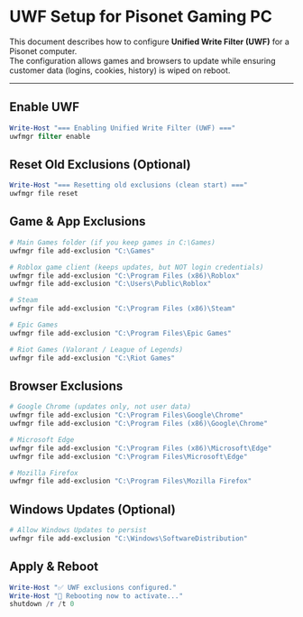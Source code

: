 # UWF Setup for Pisonet Gaming PC

This document describes how to configure **Unified Write Filter (UWF)** for a Pisonet computer.  
The configuration allows games and browsers to update while ensuring customer data (logins, cookies, history) is wiped on reboot.

---

## Enable UWF

```powershell
Write-Host "=== Enabling Unified Write Filter (UWF) ==="
uwfmgr filter enable
```

## Reset Old Exclusions (Optional)
```powershell
Write-Host "=== Resetting old exclusions (clean start) ==="
uwfmgr file reset
```

## Game & App Exclusions
```powershell
# Main Games folder (if you keep games in C:\Games)
uwfmgr file add-exclusion "C:\Games"

# Roblox game client (keeps updates, but NOT login credentials)
uwfmgr file add-exclusion "C:\Program Files (x86)\Roblox"
uwfmgr file add-exclusion "C:\Users\Public\Roblox"

# Steam
uwfmgr file add-exclusion "C:\Program Files (x86)\Steam"

# Epic Games
uwfmgr file add-exclusion "C:\Program Files\Epic Games"

# Riot Games (Valorant / League of Legends)
uwfmgr file add-exclusion "C:\Riot Games"
```

## Browser Exclusions
```powershell
# Google Chrome (updates only, not user data)
uwfmgr file add-exclusion "C:\Program Files\Google\Chrome"
uwfmgr file add-exclusion "C:\Program Files (x86)\Google\Chrome"

# Microsoft Edge
uwfmgr file add-exclusion "C:\Program Files (x86)\Microsoft\Edge"
uwfmgr file add-exclusion "C:\Program Files\Microsoft\Edge"

# Mozilla Firefox
uwfmgr file add-exclusion "C:\Program Files\Mozilla Firefox"
```


## Windows Updates (Optional)
```powershell
# Allow Windows Updates to persist
uwfmgr file add-exclusion "C:\Windows\SoftwareDistribution"
```

## Apply & Reboot
```powershell
Write-Host "✅ UWF exclusions configured."
Write-Host "🔄 Rebooting now to activate..."
shutdown /r /t 0
```